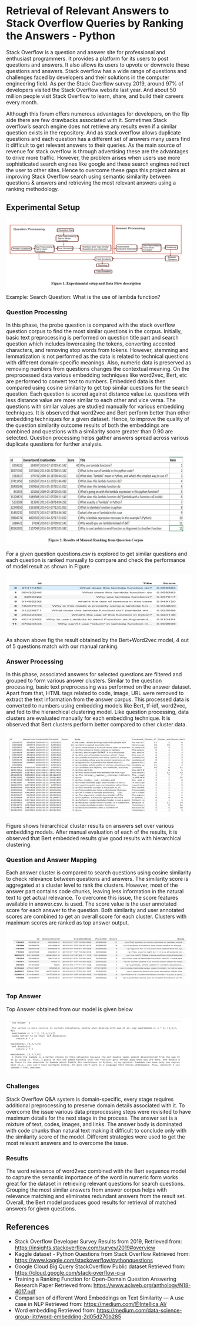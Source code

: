 # Retrieval of Relevant Answers to Stack Overflow Queries by Ranking the Answers - Python

Stack Overflow is a question and answer site for professional and enthusiast programmers. It provides a platform for its users to post questions and answers. It also allows its users to upvote or downvote these questions and answers. Stack overflow has a wide range of questions and challenges faced by developers and their solutions in the computer engineering field. As per the Stack Overflow survey 2019, around 97% of developers visited the Stack Overflow website last year. And about 50 million people visit Stack Overflow to learn, share, and build their careers every month.

Although this forum offers numerous advantages for developers, on the flip side there are few drawbacks associated with it. Sometimes Stack overflow’s search engine does not retrieve any results even if a similar question exists in the repository. And as stack overflow allows duplicate questions and each question has a different set of answers many users find it difficult to get relevant answers to their queries. As the main source of revenue for stack overflow is through advertising these are the advantages to drive more traffic. However, the problem arises when users use more sophisticated search engines like google and these search engines redirect the user to other sites. Hence to overcome these gaps this project aims at improving Stack Overflow search using semantic similarity between questions & answers and retrieving the most relevant answers using a ranking methodology.

## Experimental Setup

![setup](https://github.com/gayuc07/NLP-StackOverflow-Q-A-Search-Engine/blob/main/Images/Exper_setup.JPG)

Example: Search Question: What is the use of lambda function?

### Question Processing

In this phase, the probe question is compared with the stack overflow question corpus to find the most similar questions in the corpus. Initially, basic text preprocessing is performed on question title part and search question which includes lowercasing the tokens, converting accented characters, and removing stop words from tokens. However, stemming and lemmatization is not performed as the data is related to technical questions with different domain-specific meanings. Also, numeric data is preserved as removing numbers from questions changes the contextual meaning. On the preprocessed data various embedding techniques like word2vec, Bert, etc are performed to convert text to numbers. Embedded data is then compared using cosine similarity to get top similar questions for the search question. Each question is scored against distance value i.e. questions with less distance value are more similar to each other and vice versa. The questions with similar values are studied manually for various embedding techniques. It is observed that word2vec and Bert perform better than other embedding techniques for a given dataset. Hence, to improve the quality of the question similarity outcome results of both the embeddings are combined and questions with a similarity score greater than 0.90 are selected. Question processing helps gather answers spread across various duplicate questions for further analysis.

![Ques_manual](https://github.com/gayuc07/NLP-StackOverflow-Q-A-Search-Engine/blob/main/Images/Ques_process_manual.JPG)

For a given question questions.csv is explored to get similar questions and each question is ranked manually to compare and check the performance of model result as shown in Figure

![bert_w2v](https://github.com/gayuc07/NLP-StackOverflow-Q-A-Search-Engine/blob/main/Images/bert+word2.JPG)

As shown above fig the result obtained by the Bert+Word2vec model, 4 out of 5 questions match with our manual ranking.

### Answer Processing

In this phase, associated answers for selected questions are filtered and grouped to form various answer clusters. Similar to the question processing, basic text preprocessing was performed on the answer dataset. Apart from that, HTML tags related to code, image, URL were removed to extract the text information from the answer corpus. This processed data is converted to numbers using embedding models like Bert, tf-idf, word2vec, and fed to the hierarchical clustering model. Like question processing, data clusters are evaluated manually for each embedding technique. It is observed that Bert clusters perform better compared to other cluster data. 

![ans](https://github.com/gayuc07/NLP-StackOverflow-Q-A-Search-Engine/blob/main/Images/Answer_pro.JPG)

Figure shows hierarchical cluster results on answers set over various embedding models. After manual evaluation of each of the results, it is observed that Bert embedded results give good results with hierarchical clustering.

### Question and Answer Mapping

Each answer cluster is compared to search questions using cosine similarity to check relevance between questions and answers. The similarity score is aggregated at a cluster level to rank the clusters. However, most of the answer part contains code chunks, leaving less information in the natural text to get actual relevance. To overcome this issue, the score features available in answer.csv. is used. The score value is the user annotated score for each answer to the question. Both similarity and user annotated scores are combined to get an overall score for each cluster. Clusters with maximum scores are ranked as top answer output.

![ans_rele](https://github.com/gayuc07/NLP-StackOverflow-Q-A-Search-Engine/blob/main/Images/Q&A_rele.JPG)

### Top Answer

Top Answer obtained from our model is given below

![top_ans](https://github.com/gayuc07/NLP-StackOverflow-Q-A-Search-Engine/blob/main/Images/top_ans.JPG)

### Challenges

Stack Overflow Q&A system is domain-specific, every stage requires additional preprocessing to preserve domain details associated with it. To overcome the issue various data preprocessing steps were revisited to have maximum details for the next stage in the process.
The answer set is a mixture of text, codes, images, and links. The answer body is dominated with code chunks than natural text making it difficult to conclude only with the similarity score of the model. Different strategies were used to get the most relevant answers and to overcome the issue. 

### Results

The word relevance of word2vec combined with the Bert sequence model to capture the semantic importance of the word in numeric form works great for the dataset in retrieving relevant questions for search questions. Grouping the most similar answers from answer corpus helps with relevance matching and eliminates redundant answers from the result set. Overall, the Bert model produces good results for retrieval of matched answers for given questions.


## References

- Stack Overflow Developer Survey Results from 2019,
Retrieved from:  https://insights.stackoverflow.com/survey/2019#overview
- Kaggle dataset - Python Questions from Stack Overflow
Retrieved from: https://www.kaggle.com/stackoverflow/pythonquestions
- Google Cloud Big Query StackOverflow Public dataset
Retrieved from: https://cloud.google.com/stack-overflow-q-a
- Training a Ranking Function for Open-Domain Question Answering Research Paper
Retrieved from: https://www.aclweb.org/anthology/N18-4017.pdf
- Comparison of different Word Embeddings on Text Similarity — A use case in NLP 
Retrieved from: https://medium.com/@Intellica.AI/
- Word embedding
Retrieved from: https://medium.com/data-science-group-iitr/word-embedding-2d05d270b285






